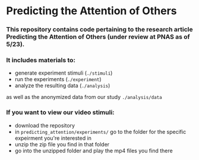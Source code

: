 # Predicting the Attention of Others

### This repository contains code pertaining to the research article Predicting the Attention of Others (under review at PNAS as of 5/23).

### It includes materials to:
- generate experiment stimuli (`./stimuli`)
- run the experiments (`./experiment`)
- analyze the resulting data (`./analysis`)

as well as the anonymized data from our study `./analysis/data`

### If you want to view our video stimuli:
- download the repository
- in `predicting_attention/experiments/` go to the folder for the specific expeirment you're interested in
- unzip the zip file you find in that folder
- go into the unzipped folder and play the mp4 files you find there

